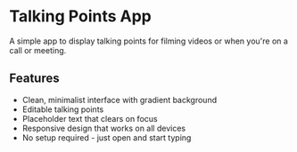 # Talking Points App

A simple app to display talking points for filming videos or when you're on a call or meeting.

## Features
- Clean, minimalist interface with gradient background
- Editable talking points
- Placeholder text that clears on focus
- Responsive design that works on all devices
- No setup required - just open and start typing

